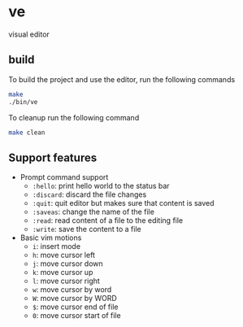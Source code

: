 # ve

visual editor

## build

To build the project and use the editor, run the following commands

```sh
make
./bin/ve
```

To cleanup run the following command

```sh
make clean
```

## Support features

- Prompt command support
	- `:hello`: print hello world to the status bar
	- `:discard`: discard the file changes
	- `:quit`: quit editor but makes sure that content is saved
	- `:saveas`: change the name of the file
	- `:read`: read content of a file to the editing file
	- `:write`: save the content to a file
- Basic vim motions
	- `i`: insert mode
	- `h`: move cursor left
	- `j`: move cursor down
	- `k`: move cursor up
	- `l`: move cursor right
	- `w`: move cursor by word
	- `W`: move cursor by WORD
	- `$`: move cursor end of file
	- `0`: move cursor start of file
